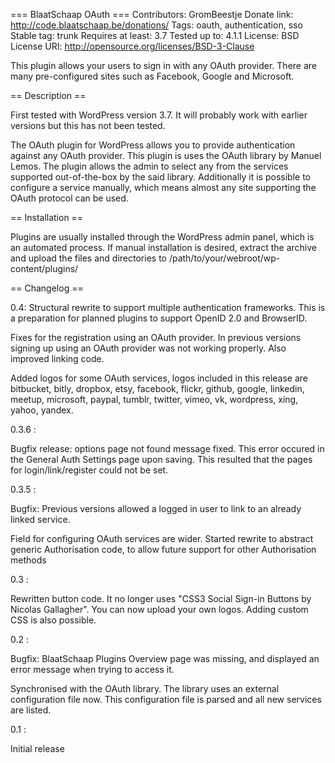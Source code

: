 === BlaatSchaap OAuth ===
Contributors: GromBeestje
Donate link: http://code.blaatschaap.be/donations/
Tags: oauth, authentication, sso
Stable tag: trunk
Requires at least: 3.7
Tested up to: 4.1.1
License: BSD
License URI: http://opensource.org/licenses/BSD-3-Clause

This plugin allows your users to sign in with any OAuth provider.
There are many pre-configured sites such as Facebook, Google and Microsoft.

== Description ==

First tested with WordPress version 3.7. It will probably work with earlier
versions but this has not been tested.

The OAuth plugin for WordPress allows you to provide authentication against any
OAuth provider. This plugin is uses the OAuth library by Manuel Lemos. The
plugin allows the admin to select any from the services supported
out-of-the-box by the said library. Additionally it is possible to configure a
service manually, which means almost any site supporting the OAuth protocol can
be used.


== Installation ==

Plugins are usually installed through the WordPress admin panel, which is
an automated process. If manual installation is desired, extract the archive
and upload the files and directories to
/path/to/your/webroot/wp-content/plugins/

== Changelog ==

0.4: 
Structural rewrite to support multiple authentication frameworks. This
is a preparation for planned plugins to support OpenID 2.0 and BrowserID.

Fixes for the registration using an OAuth provider. In previous versions
signing up using an OAuth provider was not working properly. Also 
improved linking code.

Added logos for some OAuth services, logos included in this release are
bitbucket, bitly, dropbox, etsy, facebook, flickr, github, google, 
linkedin, meetup, microsoft, paypal, tumblr, twitter, vimeo, vk,
wordpress, xing, yahoo, yandex.
  

0.3.6 : 

Bugfix release: options page not found message fixed. This error 
  occured in the General Auth Settings page upon saving. This resulted
  that the pages for login/link/register could not be set.

0.3.5 :

Bugfix: Previous versions allowed a logged in user to link to an already
		linked service.

Field for configuring OAuth services are wider.
Started rewrite to abstract generic Authorisation code, to allow future support
for other Authorisation methods


0.3 :

Rewritten button code. It no longer uses "CSS3 Social Sign-in Buttons by 
Nicolas Gallagher". 
You can now upload your own logos. Adding custom CSS is also possible.

0.2 :

Bugfix: BlaatSchaap Plugins Overview page was missing, and displayed an
        error message when trying to access it.

Synchronised with the OAuth library. The library uses an external
configuration file now. This configuration file is parsed and all
new services are listed.

0.1 :

Initial release

